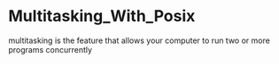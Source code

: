 # Multitasking_With_Posix
multitasking is the feature that allows your computer to run two or more programs concurrently
